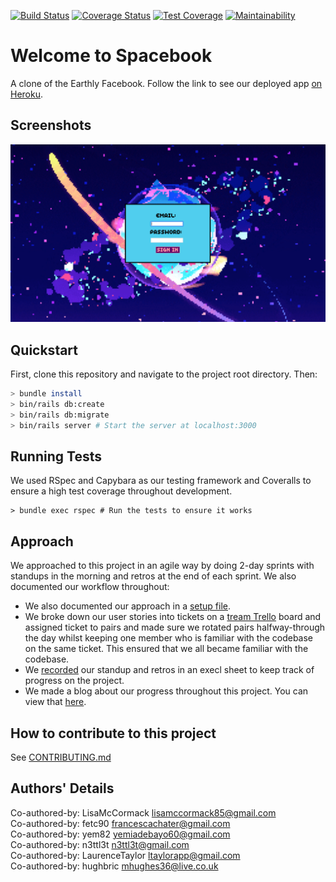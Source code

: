 [![Build Status](https://travis-ci.org/fetc90/acebook-Spacebook.svg?branch=master)](https://travis-ci.org/fetc90/acebook-Spacebook)
[![Coverage Status](https://coveralls.io/repos/github/fetc90/acebook-Spacebook/badge.svg?branch=master)](https://coveralls.io/github/fetc90/acebook-Spacebook/?branch=master)
[![Test Coverage](https://api.codeclimate.com/v1/badges/a99a88d28ad37a79dbf6/test_coverage)](https://codeclimate.com/github/codeclimate/codeclimate/test_coverage)
[![Maintainability](https://api.codeclimate.com/v1/badges/a99a88d28ad37a79dbf6/maintainability)](https://codeclimate.com/github/codeclimate/codeclimate/maintainability)

# Welcome to Spacebook

A clone of the Earthly Facebook. Follow the link to see our deployed app [on Heroku](https://acebook-spacebook.herokuapp.com/).


## Screenshots

![sign-in-page](./app/assets/images/sign-up.png)

## Quickstart

First, clone this repository and navigate to the project root directory. Then:

```bash
> bundle install
> bin/rails db:create
> bin/rails db:migrate
> bin/rails server # Start the server at localhost:3000
```
## Running Tests

We used RSpec and Capybara as our testing framework and Coveralls to ensure a high test coverage throughout development.
```
> bundle exec rspec # Run the tests to ensure it works
```


## Approach

We approached to this project in an agile way by doing 2-day sprints with standups in the morning and retros at the end of each sprint. We also documented our workflow throughout:
- We also documented our approach in a [setup file](APPROACH.md).
- We broke down our user stories into tickets on a [tream Trello](https://trello.com/b/qyOCSER0/acebook-spacebook) board and assigned ticket to pairs and made sure we rotated pairs halfway-through the day whilst keeping one member who is familiar with the codebase on the same ticket. This ensured that we all became familiar with the codebase.
- We [recorded](https://docs.google.com/spreadsheets/d/1qxLmJjrPnSIZuI13EKJS4rV3SMt9_AptxTFiOTG-7GU/edit?usp=sharing) our standup and retros in an execl sheet to keep track of progress on the project.
- We made a blog about our progress throughout this project. You can view that [here](https://medium.com/@spacebook3000).

## How to contribute to this project
See [CONTRIBUTING.md](CONTRIBUTING.md)

## Authors' Details

Co-authored-by: LisaMcCormack <lisamccormack85@gmail.com>  
Co-authored-by: fetc90 <francescachater@gmail.com>  
Co-authored-by: yem82 <yemiadebayo60@gmail.com>  
Co-authored-by: n3ttl3t <n3ttl3t@gmail.com>  
Co-authored-by: LaurenceTaylor <ltaylorapp@gmail.com>  
Co-authored-by: hughbric <mhughes36@live.co.uk>  
